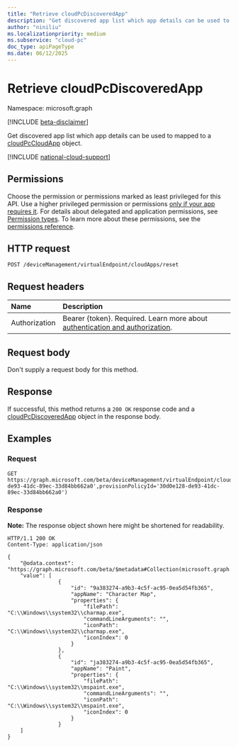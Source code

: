 ```yaml
---
title: "Retrieve cloudPcDiscoveredApp"
description: "Get discovered app list which app details can be used to mapped to a cloud app."
author: "niniliu"
ms.localizationpriority: medium
ms.subservice: "cloud-pc"
doc_type: apiPageType
ms.date: 06/12/2025
---
```


# Retrieve cloudPcDiscoveredApp

Namespace: microsoft.graph

[!INCLUDE [beta-disclaimer](../../includes/beta-disclaimer.md)]

Get discovered app list which app details can be used to mapped to a [cloudPcCloudApp](../resources/cloudpccloudapp.md) object.

[!INCLUDE [national-cloud-support](../../includes/global-us.md)]

## Permissions

Choose the permission or permissions marked as least privileged for this API. Use a higher privileged permission or permissions [only if your app requires it](/graph/permissions-overview#best-practices-for-using-microsoft-graph-permissions). For details about delegated and application permissions, see [Permission types](/graph/permissions-overview#permission-types). To learn more about these permissions, see the [permissions reference](/graph/permissions-reference).

<!-- { "blockType": "permissions", "name": "cloudpccloudapp_retrievediscoveredapps" } -->

## HTTP request

<!-- {
  "blockType": "ignored"
}
-->

``` http
POST /deviceManagement/virtualEndpoint/cloudApps/reset
```

## Request headers

| Name          | Description               |
| :------------ | :------------------------ |
|Authorization|Bearer {token}. Required. Learn more about [authentication and authorization](/graph/auth/auth-concepts).|

## Request body

Don't supply a request body for this method.

## Response

If successful, this method returns a `200 OK` response code and a [cloudPcDiscoveredApp](../resources/cloudpcdiscoveredapp.md) object in the response body.

## Examples

### Request

<!-- {
  "blockType": "request",
  "name": "get_cloudpcdiscoveredapp"
}
-->

``` http
GET https://graph.microsoft.com/beta/deviceManagement/virtualEndpoint/cloudApps/retrieveDiscoveredApps(sourceId='30d0e128-de93-41dc-89ec-33d84bb662a0',provisionPolicyId='30d0e128-de93-41dc-89ec-33d84bb662a0')
```

### Response

**Note:** The response object shown here might be shortened for readability.
<!-- {
  "blockType": "response",
  "truncated": true,
  "@odata.type": "microsoft.graph.cloudPcDiscoveredApp"
}
-->

``` http
HTTP/1.1 200 OK
Content-Type: application/json

{
    "@odata.context": "https://graph.microsoft.com/beta/$metadata#Collection(microsoft.graph.cloudPcDiscoveredApp)",
    "value": [
                {
                    "id": "9a383274-a9b3-4c5f-ac95-0ea5d54fb365",
                    "appName": "Character Map",
                    "properties": {
                        "filePath": "C:\\Windows\\system32\\charmap.exe",            
                        "commandLineArguments": "",
                        "iconPath": "C:\\Windows\\system32\\charmap.exe",
                        "iconIndex": 0
                    }
                },
                {
                    "id": "ja383274-a9b3-4c5f-ac95-0ea5d54fb365",
                    "appName": "Paint",
                    "properties": {
                        "filePath": "C:\\Windows\\system32\\mspaint.exe",
                        "commandLineArguments": "",
                        "iconPath": "C:\\Windows\\system32\\mspaint.exe",
                        "iconIndex": 0
                    }
                }
    ]
}
```
